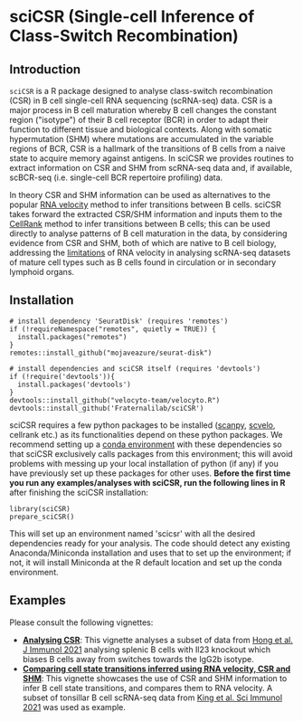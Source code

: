 # sciCSR (Single-cell Inference of Class-Switch Recombination)

## Introduction

`sciCSR` is a R package designed to analyse class-switch recombination (CSR) in B cell single-cell RNA sequencing (scRNA-seq) data. CSR is a major process in B cell maturation whereby B cell changes the constant region ("isotype") of their B cell receptor (BCR) in order to adapt their function to different tissue and biological contexts. Along with somatic hypermutation (SHM) where mutations are accumulated in the variable regions of BCR, CSR is a hallmark of the transitions of B cells from a naive state to acquire memory against antigens. In sciCSR we provides routines to extract information on CSR and SHM from scRNA-seq data and, if available, scBCR-seq (i.e. single-cell BCR repertoire profiling) data.

In theory CSR and SHM information can be used as alternatives to the popular [RNA velocity]() method to infer transitions between B cells. sciCSR takes forward the extracted CSR/SHM information and inputs them to the [CellRank]() method to infer transitions between B cells; this can be used directly to analyse patterns of B cell maturation in the data, by considering evidence from CSR and SHM, both of which are native to B cell biology, addressing the [limitations]() of RNA velocity in analysing scRNA-seq datasets of mature cell types such as B cells found in circulation or in secondary lymphoid organs.

## Installation

```
# install dependency 'SeuratDisk' (requires 'remotes')
if (!requireNamespace("remotes", quietly = TRUE)) {
  install.packages("remotes")
}
remotes::install_github("mojaveazure/seurat-disk")

# install dependencies and sciCSR itself (requires 'devtools')
if (!require('devtools')){
  install.packages('devtools')
}
devtools::install_github("velocyto-team/velocyto.R")
devtools::install_github('Fraternalilab/sciCSR')
```

sciCSR requires a few python packages to be installed ([scanpy](), [scvelo](), cellrank etc.) as its functionalities depend on these python packages. We recommend setting up a [conda environment]() with these dependencies so that sciCSR exclusively calls packages from this environment; this will avoid problems with messing up your local installation of python (if any) if you have previously set up these packages for other uses. **Before the first time you run any examples/analyses with sciCSR, run the following lines in R** after finishing the sciCSR installation:

```{r}
library(sciCSR)
prepare_sciCSR()
```

This will set up an environment named 'scicsr' with all the desired dependencies ready for your analysis. The code should detect any existing Anaconda/Miniconda installation and uses that to set up the environment; if not, it will install Miniconda at the R default location and set up the conda environment.

## Examples

Please consult the following vignettes:

* [**Analysing CSR**](): This vignette analyses a subset of data from [Hong et al. J Immunol 2021]() analysing splenic B cells with Il23 knockout which biases B cells away from switches towards the IgG2b isotype.
* [**Comparing cell state transitions inferred using RNA velocity, CSR and SHM**](): This vignette showcases the use of CSR and SHM information to infer B cell state transitions, and compares them to RNA velocity. A subset of tonsillar B cell scRNA-seq data from [King et al. Sci Immunol 2021]() was used as example.
